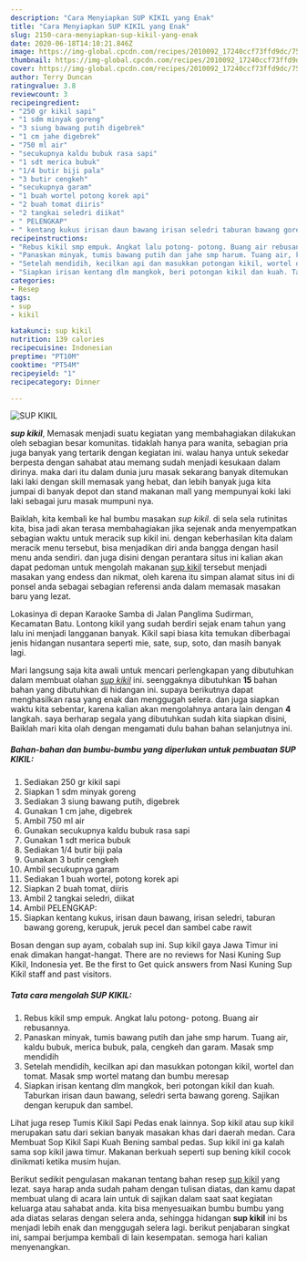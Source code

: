 ```yaml
---
description: "Cara Menyiapkan SUP KIKIL yang Enak"
title: "Cara Menyiapkan SUP KIKIL yang Enak"
slug: 2150-cara-menyiapkan-sup-kikil-yang-enak
date: 2020-06-18T14:10:21.846Z
image: https://img-global.cpcdn.com/recipes/2010092_17240ccf73ffd9dc/751x532cq70/sup-kikil-foto-resep-utama.jpg
thumbnail: https://img-global.cpcdn.com/recipes/2010092_17240ccf73ffd9dc/751x532cq70/sup-kikil-foto-resep-utama.jpg
cover: https://img-global.cpcdn.com/recipes/2010092_17240ccf73ffd9dc/751x532cq70/sup-kikil-foto-resep-utama.jpg
author: Terry Duncan
ratingvalue: 3.8
reviewcount: 3
recipeingredient:
- "250 gr kikil sapi"
- "1 sdm minyak goreng"
- "3 siung bawang putih digebrek"
- "1 cm jahe digebrek"
- "750 ml air"
- "secukupnya kaldu bubuk rasa sapi"
- "1 sdt merica bubuk"
- "1/4 butir biji pala"
- "3 butir cengkeh"
- "secukupnya garam"
- "1 buah wortel potong korek api"
- "2 buah tomat diiris"
- "2 tangkai seledri diikat"
- " PELENGKAP"
- " kentang kukus irisan daun bawang irisan seledri taburan bawang goreng kerupuk jeruk pecel dan sambel cabe rawit"
recipeinstructions:
- "Rebus kikil smp empuk. Angkat lalu potong- potong. Buang air rebusannya."
- "Panaskan minyak, tumis bawang putih dan jahe smp harum. Tuang air, kaldu bubuk, merica bubuk, pala, cengkeh dan garam. Masak smp mendidih"
- "Setelah mendidih, kecilkan api dan masukkan potongan kikil, wortel dan tomat. Masak smp wortel matang dan  bumbu meresap"
- "Siapkan irisan kentang dlm mangkok, beri potongan kikil dan kuah. Taburkan irisan daun bawang, seledri serta bawang goreng. Sajikan dengan kerupuk dan sambel."
categories:
- Resep
tags:
- sup
- kikil

katakunci: sup kikil 
nutrition: 139 calories
recipecuisine: Indonesian
preptime: "PT10M"
cooktime: "PT54M"
recipeyield: "1"
recipecategory: Dinner

---
```



![SUP KIKIL](https://img-global.cpcdn.com/recipes/2010092_17240ccf73ffd9dc/751x532cq70/sup-kikil-foto-resep-utama.jpg)

<b><i>sup kikil</i></b>, Memasak menjadi suatu kegiatan yang membahagiakan dilakukan oleh sebagian besar komunitas. tidaklah hanya para wanita, sebagian pria juga banyak yang tertarik dengan kegiatan ini. walau hanya untuk sekedar berpesta dengan sahabat atau memang sudah menjadi kesukaan dalam dirinya. maka dari itu dalam dunia juru masak sekarang banyak ditemukan laki laki dengan skill memasak yang hebat, dan lebih banyak juga kita jumpai di banyak depot dan stand makanan mall yang mempunyai koki laki laki sebagai juru masak mumpuni nya.

Baiklah, kita kembali ke hal bumbu masakan <i>sup kikil</i>. di sela sela rutinitas kita, bisa jadi akan terasa membahagiakan jika sejenak anda menyempatkan sebagian waktu untuk meracik sup kikil ini. dengan keberhasilan kita dalam meracik menu tersebut, bisa menjadikan diri anda bangga dengan hasil menu anda sendiri. dan juga disini dengan perantara situs ini kalian akan dapat pedoman untuk mengolah makanan <u>sup kikil</u> tersebut menjadi masakan yang endess dan nikmat, oleh karena itu simpan alamat situs ini di ponsel anda sebagai sebagian referensi anda dalam memasak masakan baru yang lezat.

Lokasinya di depan Karaoke Samba di Jalan Panglima Sudirman, Kecamatan Batu. Lontong kikil yang sudah berdiri sejak enam tahun yang lalu ini menjadi langganan banyak. Kikil sapi biasa kita temukan diberbagai jenis hidangan nusantara seperti mie, sate, sup, soto, dan masih banyak lagi.


Mari langsung saja kita awali untuk mencari perlengkapan yang dibutuhkan dalam membuat olahan <u><i>sup kikil</i></u> ini. seenggaknya dibutuhkan <b>15</b> bahan bahan yang dibutuhkan di hidangan ini. supaya berikutnya dapat menghasilkan rasa yang enak dan menggugah selera. dan juga siapkan waktu kita sebentar, karena kalian akan mengolahnya antara lain dengan <b>4</b> langkah. saya berharap segala yang dibutuhkan sudah kita siapkan disini, Baiklah mari kita olah dengan mengamati dulu bahan bahan selanjutnya ini.

<!--inarticleads1-->

##### Bahan-bahan dan bumbu-bumbu yang diperlukan untuk pembuatan SUP KIKIL:

1. Sediakan 250 gr kikil sapi
1. Siapkan 1 sdm minyak goreng
1. Sediakan 3 siung bawang putih, digebrek
1. Gunakan 1 cm jahe, digebrek
1. Ambil 750 ml air
1. Gunakan secukupnya kaldu bubuk rasa sapi
1. Gunakan 1 sdt merica bubuk
1. Sediakan 1/4 butir biji pala
1. Gunakan 3 butir cengkeh
1. Ambil secukupnya garam
1. Sediakan 1 buah wortel, potong korek api
1. Siapkan 2 buah tomat, diiris
1. Ambil 2 tangkai seledri, diikat
1. Ambil  PELENGKAP:
1. Siapkan  kentang kukus, irisan daun bawang, irisan seledri, taburan bawang goreng, kerupuk, jeruk pecel dan sambel cabe rawit


Bosan dengan sup ayam, cobalah sup ini. Sup kikil gaya Jawa Timur ini enak dimakan hangat-hangat. There are no reviews for Nasi Kuning Sup Kikil, Indonesia yet. Be the first to Get quick answers from Nasi Kuning Sup Kikil staff and past visitors. 

<!--inarticleads2-->

##### Tata cara mengolah SUP KIKIL:

1. Rebus kikil smp empuk. Angkat lalu potong- potong. Buang air rebusannya.
1. Panaskan minyak, tumis bawang putih dan jahe smp harum. Tuang air, kaldu bubuk, merica bubuk, pala, cengkeh dan garam. Masak smp mendidih
1. Setelah mendidih, kecilkan api dan masukkan potongan kikil, wortel dan tomat. Masak smp wortel matang dan  bumbu meresap
1. Siapkan irisan kentang dlm mangkok, beri potongan kikil dan kuah. Taburkan irisan daun bawang, seledri serta bawang goreng. Sajikan dengan kerupuk dan sambel.


Lihat juga resep Tumis Kikil Sapi Pedas enak lainnya. Sop kikil atau sup kikil merupakan satu dari sekian banyak masakan khas dari daerah medan. Cara Membuat Sop Kikil Sapi Kuah Bening sambal pedas. Sup kikil ini ga kalah sama sop kikil jawa timur. Makanan berkuah seperti sup bening kikil cocok dinikmati ketika musim hujan. 

Berikut sedikit pengulasan makanan tentang bahan resep <u>sup kikil</u> yang lezat. saya harap anda sudah paham dengan tulisan diatas, dan kamu dapat membuat ulang di acara lain untuk di sajikan dalam saat saat kegiatan keluarga atau sahabat anda. kita bisa menyesuaikan bumbu bumbu yang ada diatas selaras dengan selera anda, sehingga hidangan <b>sup kikil</b> ini bs menjadi lebih enak dan menggugah selera lagi. berikut penjabaran singkat ini, sampai berjumpa kembali di lain kesempatan. semoga hari kalian menyenangkan.
